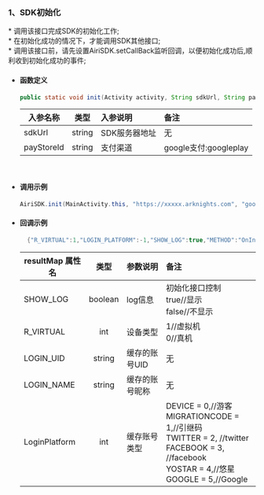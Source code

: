 ### 1、SDK初始化

\* 调用该接口完成SDK的初始化工作;<br/>
\* 在初始化成功的情况下，才能调用SDK其他接口;<br/>
\* 调用该接口前，请先设置AiriSDK.setCallBack监听回调，以便初始化成功后,顺利收到初始化成功的事件;


- #### 函数定义

  ``` java
  public static void init(Activity activity, String sdkUrl, String payStoreId)
  ```

    入参名称|类型|入参说明|备注
    ---|:--:|:--|:--|
    sdkUrl|string|SDK服务器地址|无|
    payStoreId|string|支付渠道|google支付:googleplay|

<br/>

- #### 调用示例

  ``` java
  AiriSDK.init(MainActivity.this, "https://xxxxx.arknights.com", "googleplay");
  ```
- #### 回调示例
  ``` java
    {"R_VIRTUAL":1,"LOGIN_PLATFORM":-1,"SHOW_LOG":true,"METHOD":"OnInitNotify","LOGIN_UID":"","R_MSG":"success","R_CODE":0,"LOGIN_NAME":""}
  ```
    resultMap 属性名|类型|参数说明|备注
    ---|:--:|:--|:--|
    SHOW_LOG|boolean| log信息|初始化接口控制<br/>true//显示<br>false//不显示 |
    R_VIRTUAL|int| 设备类型|1//虚拟机<br/>0//真机 |
    LOGIN_UID|string|缓存的账号UID|无|
    LOGIN_NAME|string|缓存的账号昵称|无 |
    LoginPlatform|int|缓存账号类型|DEVICE = 0,//游客<br/>MIGRATIONCODE = 1,//引继码<br/>TWITTER = 2,    //twitter<br/>FACEBOOK = 3, //facebook<br/>YOSTAR = 4,//悠星<br/>GOOGLE = 5,//Google|
